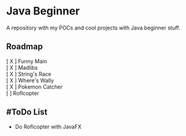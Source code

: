 # Java Beginner    

A repository with my POCs and cool projects with Java beginner stuff.    

## Roadmap    

[ X ] Funny Main   
[ X ] Madlibs     
[ X ] String's Race    
[ X ] Where's Wally    
[ X ] Pokemon Catcher    
[  ] Roflcopter     

## #ToDo List
* Do Roflcopter with JavaFX




